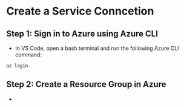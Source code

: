 # Create a Service Conncetion

## Step 1: Sign in to Azure using Azure CLI

- In VS Code, open a bash terminal and run the following Azure CLI command:
```
az login
```

## Step 2: Create a Resource Group in Azure

- 
